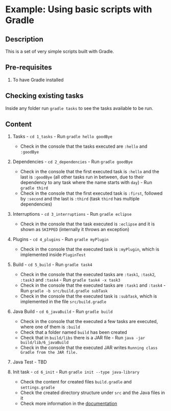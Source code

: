 # Example: Using basic scripts with Gradle

## Description
  This is a set of very simple scripts built with Gradle.

## Pre-requisites
  1. To have Gradle installed

## Checking existing tasks  
  Inside any folder run `gradle tasks` to see the tasks available to be run.

## Content

  1. Tasks
    - `cd 1_tasks`
    - Run `gradle hello goodBye`
      - Check in the console that the tasks executed are `:hello` and `:goodBye`

  2. Dependencies
    - `cd 2_dependencies`
    - Run `gradle goodBye`
      - Check in the console that the first executed task is `:hello` and the last is `:goodBye` (all other tasks run in between, due to their dependency to any task where the name starts with `day`)
    - Run `gradle third`
      - Check in the console that the first executed task is `:first`, followed by `:second` and the last is `:third` (task `third` has multiple dependencies)

  3. Interruptions
    - `cd 3_interruptions`
    - Run `gradle eclipse`
      - Check in the console that the task executed is `:eclipse` and it is shown as `SKIPPED` (internally it throws an exception)

  4. Plugins
    - `cd 4_plugins`
    - Run `gradle myPlugin`
      - Check in the console that the executed task is `:myPlugin`, which is implemented inside `PluginTest`

  5. Build
    - `cd 5_build`
    - Run `gradle task4`
      - Check in the console that the executed tasks are `:task1`, `:task2`, `:task3` and `:task4`
    - Run `gradle task4 -x task3`
      - Check in the console that the executed tasks are `:task1` and `:task4`
    - Run `gradle -b src/build.gradle subTask`
      - Check in the console that the executed task is `:subTask`, which is implemented in the file `src/build.gradle`
      
  6. Java Build
    - `cd 6_javaBuild`
    - Run `gradle build`
      - Check in the console that the executed a few tasks are executed, where one of them is `:build`
      - Check that a folder named `build` has been created
      - Check that in `build/libs` there is a JAR file
    - Run `java -jar build/lib/6_javaBuild`
      - Check in the console that the executed JAR writes `Running class Gradle from the JAR file.`

  7. Java Test
    - TBD

  8. Init task
    - `cd 6_init`
    - Run `gradle init --type java-library`
      - Check the content for created files `build.gradle` and `settings.gradle`
      - Check the created directory structure under `src` and the Java files in it
      - Check more information in the [documentation](https://docs.gradle.org/current/userguide/build_init_plugin.html)

